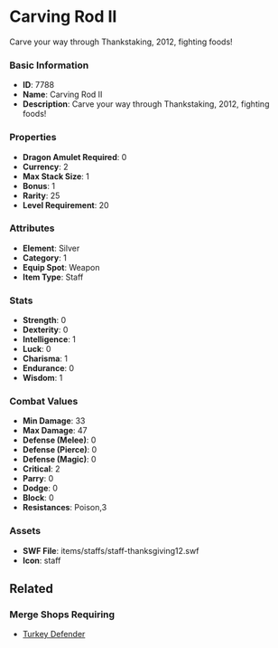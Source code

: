 # Carving Rod II

Carve your way through Thankstaking, 2012, fighting foods!

### Basic Information

- **ID**: 7788
- **Name**: Carving Rod II
- **Description**: Carve your way through Thankstaking, 2012, fighting foods!

### Properties

- **Dragon Amulet Required**: 0
- **Currency**: 2
- **Max Stack Size**: 1
- **Bonus**: 1
- **Rarity**: 25
- **Level Requirement**: 20

### Attributes

- **Element**: Silver
- **Category**: 1
- **Equip Spot**: Weapon
- **Item Type**: Staff

### Stats

- **Strength**: 0
- **Dexterity**: 0
- **Intelligence**: 1
- **Luck**: 0
- **Charisma**: 1
- **Endurance**: 0
- **Wisdom**: 1

### Combat Values

- **Min Damage**: 33
- **Max Damage**: 47
- **Defense (Melee)**: 0
- **Defense (Pierce)**: 0
- **Defense (Magic)**: 0
- **Critical**: 2
- **Parry**: 0
- **Dodge**: 0
- **Block**: 0
- **Resistances**: Poison,3

### Assets

- **SWF File**: items/staffs/staff-thanksgiving12.swf
- **Icon**: staff

## Related

### Merge Shops Requiring

- [Turkey Defender](../merge-shops/123-turkey-defender.md)


